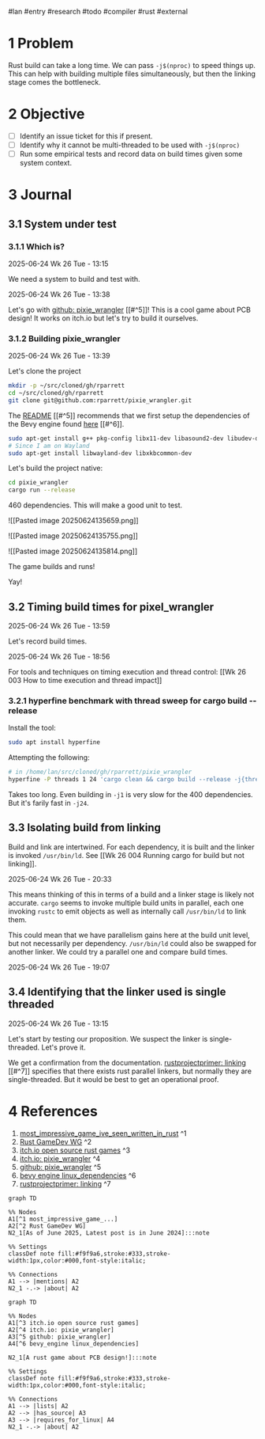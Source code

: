 #lan #entry #research #todo #compiler #rust #external 

# 1 Problem

Rust build can take a long time. We can pass `-j$(nproc)` to speed things up. This can help with building multiple files simultaneously, but then the linking stage comes the bottleneck.

# 2 Objective

- [ ] Identify an issue ticket for this if present.
- [ ] Identify why it cannot be multi-threaded to be used with `-j$(nproc)`
- [ ] Run some empirical tests and record data on build times given some system context.

# 3 Journal

## 3.1 System under test

### 3.1.1 Which is?

2025-06-24 Wk 26 Tue - 13:15

We need a system to build and test with.

2025-06-24 Wk 26 Tue - 13:38

Let's go with [github: pixie_wrangler](<https://github.com/rparrett/pixie_wrangler>) [[#^5]]! This is a cool game about PCB design! It works on itch.io but let's try to build it ourselves.

### 3.1.2 Building pixie_wrangler

2025-06-24 Wk 26 Tue - 13:39

Let's clone the project

```sh
mkdir -p ~/src/cloned/gh/rparrett
cd ~/src/cloned/gh/rparrett
git clone git@github.com:rparrett/pixie_wrangler.git
```

The  [README](<https://github.com/rparrett/pixie_wrangler>) [[#^5]] recommends that we first setup the dependencies of the Bevy engine found [here](<https://github.com/bevyengine/bevy/blob/latest/docs/linux_dependencies.md>) [[#^6]].

```sh
sudo apt-get install g++ pkg-config libx11-dev libasound2-dev libudev-dev libxkbcommon-x11-0
# Since I am on Wayland
sudo apt-get install libwayland-dev libxkbcommon-dev
```

Let's build the project native:

```sh
cd pixie_wrangler
cargo run --release
```

460 dependencies. This will make a good unit to test.

![[Pasted image 20250624135659.png]]


![[Pasted image 20250624135755.png]]

![[Pasted image 20250624135814.png]]

The game builds and runs! 

Yay!

## 3.2 Timing build times for pixel_wrangler 

2025-06-24 Wk 26 Tue - 13:59

Let's record build times.

2025-06-24 Wk 26 Tue - 18:56

For tools and techniques on timing execution and thread control: [[Wk 26 003 How to time execution and thread impact]]

### 3.2.1 hyperfine benchmark with thread sweep for cargo build -- release

Install the tool:

```sh
sudo apt install hyperfine
```


Attempting the following:

```sh
# in /home/lan/src/cloned/gh/rparrett/pixie_wrangler
hyperfine -P threads 1 24 'cargo clean && cargo build --release -j{threads}'
```

Takes too long. Even building in `-j1` is very slow for the 400 dependencies.  But it's farily fast in `-j24`. 

## 3.3 Isolating build from linking

Build and link are intertwined. For each dependency, it is built and the linker is invoked `/usr/bin/ld`. See [[Wk 26 004 Running cargo for build but not linking]].

2025-06-24 Wk 26 Tue - 20:33

This means thinking of this in terms of a build and a linker stage is likely not accurate. `cargo` seems to invoke multiple build units in parallel, each one invoking `rustc` to emit objects as well as internally call `/usr/bin/ld` to link them. 

This could mean that we have parallelism gains here at the build unit level, but not necessarily per dependency. `/usr/bin/ld` could also be swapped for another linker. We could try a parallel one and compare build times.

2025-06-24 Wk 26 Tue - 19:07
## 3.4 Identifying that the linker used is single threaded

2025-06-24 Wk 26 Tue - 13:15

Let's start by testing our proposition. We suspect the linker is single-threaded. Let's prove it.

We get a confirmation from the documentation. [rustprojectprimer: linking](<https://rustprojectprimer.com/building/linker.html>) [[#^7]] specifies that there exists rust parallel linkers, but normally they are single-threaded. But it would be best to get an operational proof.

# 4 References
1. [most_impressive_game_ive_seen_written_in_rust](<https://www.reddit.com/r/rust/comments/17va1js/most_impressive_game_ive_seen_written_in_rust/>) ^1
2. [Rust GameDev WG](<https://gamedev.rs/>) ^2
3. [itch.io open source rust games](<https://itch.io/games/made-with-rust/tag-open-source>) ^3
4. [itch.io: pixie_wrangler](<https://euclidean-whale.itch.io/pixie-wrangler>) ^4
5. [github: pixie_wrangler](<https://github.com/rparrett/pixie_wrangler>) ^5
6. [bevy engine linux_dependencies](<https://github.com/bevyengine/bevy/blob/latest/docs/linux_dependencies.md>) ^6
7. [rustprojectprimer: linking](<https://rustprojectprimer.com/building/linker.html>) ^7


```mermaid
graph TD

%% Nodes
A1[^1 most_impressive_game_...]
A2[^2 Rust GameDev WG]
N2_1[As of June 2025, Latest post is in June 2024]:::note

%% Settings
classDef note fill:#f9f9a6,stroke:#333,stroke-width:1px,color:#000,font-style:italic;

%% Connections
A1 --> |mentions| A2
N2_1 -.-> |about| A2
```


```mermaid
graph TD

%% Nodes
A1[^3 itch.io open source rust games]
A2[^4 itch.io: pixie_wrangler]
A3[^5 github: pixie_wrangler]
A4[^6 bevy_engine linux_dependencies]

N2_1[A rust game about PCB design!]:::note

%% Settings
classDef note fill:#f9f9a6,stroke:#333,stroke-width:1px,color:#000,font-style:italic;

%% Connections
A1 --> |lists| A2
A2 --> |has_source| A3
A3 --> |requires_for_linux| A4
N2_1 -.-> |about| A2
```

